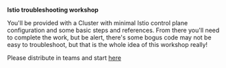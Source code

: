 **Istio troubleshooting workshop**

You'll be provided with a Cluster with minimal Istio control plane configuration and some basic steps and references. From there you'll need to complete the work, but be alert, there's some bogus code may not be easy to troubleshoot, but that is the whole idea of this workshop really!

Please distribute in teams and start [here](https://github.com/ilgatnau/istio-workshop/tree/main/1-Deploy_legacy_app)
